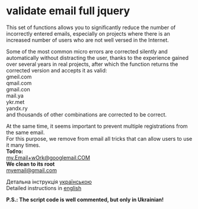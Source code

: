 # validate email full jquery

This set of functions allows you to significantly reduce the number of incorrectly entered emails, especially on projects where there is an increased number of users who are not well versed in the Internet.

Some of the most common micro errors are corrected silently and automatically without distracting the user, thanks to the experience gained over several years in real projects, after which the function returns the corrected version and accepts it as valid:  
gmeil.com  
qmail.com  
gmail.con  
mail.ya  
ykr.met  
yandx.ry  
and thousands of other combinations are corrected to be correct.  

At the same time, it seems important to prevent multiple registrations from the same email.  
For this purpose, we remove from email all tricks that can allow users to use it many times.  
**Тобто:**    
my.Email+wOrk@googlemail.COM  
**We clean to its root**  
myemail@gmail.com  

Детальна інструкція [українською](./README.ua.md)  
Detailed instructions in [english](./README.en.md)  

**P.S.: The script code is well commented, but only in Ukrainian!**  